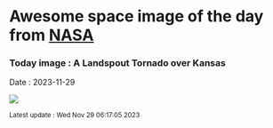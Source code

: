 
# Awesome space image of the day from [NASA](https://api.nasa.gov/)

### Today image : A Landspout Tornado over Kansas
Date : 2023-11-29

![](https://apod.nasa.gov/apod/image/2311/LowerLandspout_Hannon_960.jpg)

<small>Latest update : Wed Nov 29 06:17:05 2023</small>
        